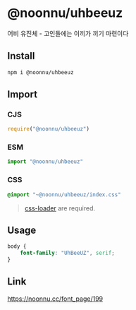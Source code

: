 # @noonnu/uhbeeuz
어비 유진체 - 고인돌에는 이끼가 끼기 마련이다

## Install
```sh
npm i @noonnu/uhbeeuz
```
## Import
### CJS
```js
require("@noonnu/uhbeeuz")
```
### ESM
```js
import "@noonnu/uhbeeuz"
```
### CSS 
```css
@import "~@noonnu/uhbeeuz/index.css"
```
> [css-loader](https://github.com/webpack-contrib/css-loader) are required.

## Usage
```css
body {
    font-family: "UhBeeUZ", serif;
}
```

## Link
https://noonnu.cc/font_page/199